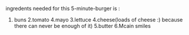 ingredents needed for this 5-minute-burger is :
1. buns
2.tomato
4.mayo
3.lettuce
4.cheese(loads of cheese :) because there can never be enough of it)
5.butter
6.Mcain smiles